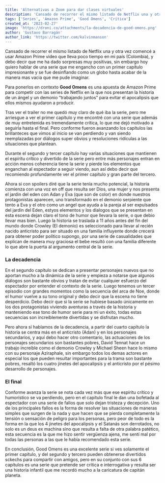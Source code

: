 ```yaml
---
title: 'Alternativas a Zoom para dar clases virtuales'
description: 'Cansado de recorrer el mismo listado de Netflix una y otra vez comencé a usar Amazon Prime video que lleva poco tiempo en mi país (Colombia), y debo decir que me ha dado sorpresas muy positivas, sin embargo hoy quiero hablar de una serie que me engancho con un primer capítulo impresionante y se fue desinflando como un globo hasta acabar de la manera mas vacia que me pude imaginar.'
tags: ['Series', 'Amazon Prime', 'Good Omens', 'Crítica']
created_at: '2023-02-27'
image: 'https://droni.co/attachments/la-decadencia-de-good-omens.png'
author: 'Gustavo Barragán'
author_link: 'https://twitter.com/kalvinmanson'
---
```

Cansado de recorrer el mismo listado de Netflix una y otra vez comencé a usar Amazon Prime video que lleva poco tiempo en mi país (Colombia), y debo decir que me ha dado sorpresas muy positivas, sin embargo hoy quiero hablar de una serie que me engancho con un primer capítulo impresionante y se fue desinflando como un globo hasta acabar de la manera mas vacia que me pude imaginar.

Para ponerlos en contexto **Good Omens** es una apuesta de Amazon Prime para competir con las series de Netflix en la que nos presentan la historia de un ángel y un demonio “trabajando juntos” para evitar el apocalipsis que ellos mismos ayudaron a producir.

Tras ver el trailer no me quedó muy claro de qué iba la serie, pero me arriesgue a ver el primer capítulo y me encontré con una serie que además de muy entretenida es tremendamente crítica, lo que me dejó motivado a seguirla hasta el final. Pero conforme fueron avanzando los capítulos las brillanteces que vimos al inicio se van perdiendo y van siendo reemplazadas por diálogos super obvios y resoluciones ridículas a las situaciones que plantean.

Durante el segundo y tercer capítulo hay varias situaciones que mantienen el espíritu crítico y divertido de la serie pero entre más personajes entran en acción menos coherencia tiene la serie y pierde los elementos que enganchan al espectador a seguir viendo, aun así debo decir que recomiendo profundamente ver el primer capítulo y gran parte del tercero.

Ahora si con spoilers diré que la serie tenía mucho potencial, la historia comienza con una voz en off que resulta ser Dios, una mujer y nos presenta el jardin del eden con Adan y Eva (que son de color) en donde nuestros protagonistas aparecen, uno transformado en el demonio serpiente que tento a Eva y el otro como un angel que ayuda a la pareja al ser expulsados del jardin del Eden, estyos elementos y los dialogos que se presentan en esta escena dejan claro el tono de humor que llevara la serie, o que debio llevar mas bien. Luego la historia se traslada a 11 años antes del fin del mundo donde Crowley (El demonio) es seleccionado para llevar al recién nacido anticristo para ser situado en una familia influyente donde crecerá para obtener poder político supongo, por una serie de casualidades que explican de manera muy graciosa el bebe resultó con una familia diferente lo que abre la puerta al argumento central de la serie.

### La decadencia

En el segundo capítulo se dedican a presentar personajes nuevos que no aportan mucho a la dinámica de la serie y empieza a notarse que algunos diálogos son bastante obvios y tratan de evitar cualquier esfuerzo del espectador por entender el contexto de la serie. Luego tenemos un tercer episodio con grandes momentos como la secuencia del arca de Noe, donde el humor vuelve a su tono original y debo decir que la escena no tiene desperdicio. Debo decir que si la serie se hubiese basado únicamente en los dos protagonistas viviendo aventuras a través de la historia y manteniendo ese tono de humor serie para mi un éxito, todas estas secuencias son increíblemente divertidas y se disfrutan mucho.

Pero ahora si hablamos de la decadencia, a partir del cuarto capítulo la historia se centra más en el anticristo (Adan) y en los personajes secundarios, y aquí debo hacer otro comentario, las actuaciones de los personajes secundarios son bastantes pobres, David Tennat hace un trabajo increíble como el demonio Crowley y Michael Sheen hace lo mismo con su personaje Aziraphale, sin embargo todos los demas actores en especial los que pueden resultar importantes para la trama son bastante pobres, resaltó los cuatro jinetes del apocalipsis y el anticristo por el pésimo desarrollo de personajes.

### El final

Conforme avanza la serie se nota cada vez más que ese espíritu crítico y humorístico se va perdiendo, pero en el capítulo final le dan una bofetada al espectador con una serie de fallos que solo dejan tristeza y decepción. Uno de los principales fallos es la forma de resolver las situaciones de maneras simples que surgen de la nada y que hacen que se pierda completamente la tensión o sensación de peligro para los personas, pero peor de todo es la forma en la que los 4 jinetes del apocalipsis y el Satanás son derrotados, no solo es un deus ex machina sino que resulta a falta de otra palabra patético, esta secuencia es la que me hizo sentir vergüenza ajena, me sentí mal por todas las personas a las que le había recomendado esta serie.

En conclusión, Good Omens es una excelente serie si ves solamente el primer capítulo, y del segundo y tercero pueden obtenerse divertidos sckechs para compartir con amigos, pero en su conjunto con sus 6 capítulos es una serie que pretende ser crítica e interrogativa y resulta ser una historia infantil que me recordó mucho a la caricatura de capitán planeta.